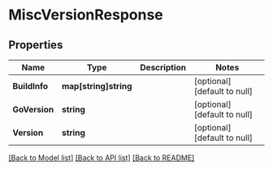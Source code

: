 # MiscVersionResponse

## Properties
Name | Type | Description | Notes
------------ | ------------- | ------------- | -------------
**BuildInfo** | **map[string]string** |  | [optional] [default to null]
**GoVersion** | **string** |  | [optional] [default to null]
**Version** | **string** |  | [optional] [default to null]

[[Back to Model list]](../README.md#documentation-for-models) [[Back to API list]](../README.md#documentation-for-api-endpoints) [[Back to README]](../README.md)


